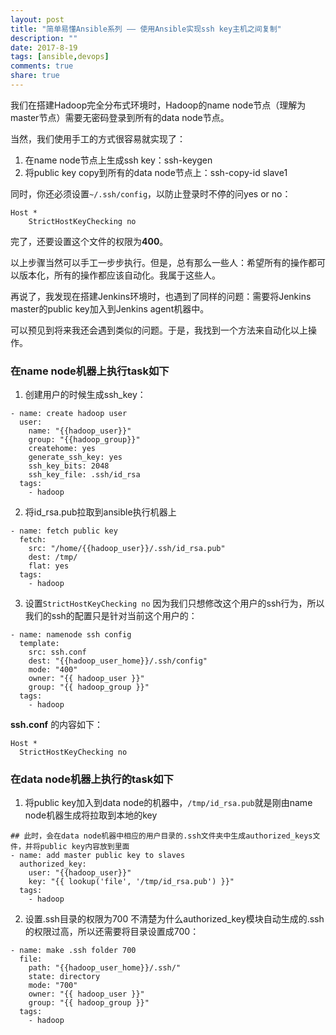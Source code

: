 ```yaml
---
layout: post
title: "简单易懂Ansible系列 —— 使用Ansible实现ssh key主机之间复制"
description: ""
date: 2017-8-19
tags: [ansible,devops]
comments: true
share: true
---
```

我们在搭建Hadoop完全分布式环境时，Hadoop的name node节点（理解为master节点）需要无密码登录到所有的data node节点。

当然，我们使用手工的方式很容易就实现了：

1. 在name node节点上生成ssh key：ssh-keygen
1. 将public key copy到所有的data node节点上：ssh-copy-id slave1

同时，你还必须设置`~/.ssh/config`，以防止登录时不停的问yes or no：
```
Host *
    StrictHostKeyChecking no
```

完了，还要设置这个文件的权限为**400**。

以上步骤当然可以手工一步步执行。但是，总有那么一些人：希望所有的操作都可以版本化，所有的操作都应该自动化。我属于这些人。

再说了，我发现在搭建Jenkins环境时，也遇到了同样的问题：需要将Jenkins master的public key加入到Jenkins agent机器中。

可以预见到将来我还会遇到类似的问题。于是，我找到一个方法来自动化以上操作。

### 在name node机器上执行task如下
1. 创建用户的时候生成ssh_key：

  ```
  - name: create hadoop user
    user:
      name: "{{hadoop_user}}"
      group: "{{hadoop_group}}"
      createhome: yes
      generate_ssh_key: yes
      ssh_key_bits: 2048
      ssh_key_file: .ssh/id_rsa
    tags:
      - hadoop
  ```
2. 将id_rsa.pub拉取到ansible执行机器上

  ```
  - name: fetch public key
    fetch:
      src: "/home/{{hadoop_user}}/.ssh/id_rsa.pub"
      dest: /tmp/
      flat: yes
    tags:
      - hadoop

  ```
3. 设置`StrictHostKeyChecking no`
因为我们只想修改这个用户的ssh行为，所以我们的ssh的配置只是针对当前这个用户的：
  ```
  - name: namenode ssh config
    template:
      src: ssh.conf
      dest: "{{hadoop_user_home}}/.ssh/config"
      mode: "400"
      owner: "{{ hadoop_user }}"
      group: "{{ hadoop_group }}"
    tags:
      - hadoop

  ```
**ssh.conf** 的内容如下：
  ```
  Host *
    StrictHostKeyChecking no
  ```



### 在data node机器上执行的task如下
1. 将public key加入到data node的机器中，`/tmp/id_rsa.pub`就是刚由name node机器生成将拉取到本地的key

  ```
  ## 此时，会在data node机器中相应的用户目录的.ssh文件夹中生成authorized_keys文件，并将public key内容放到里面
  - name: add master public key to slaves
    authorized_key:
      user: "{{hadoop_user}}"
      key: "{{ lookup('file', '/tmp/id_rsa.pub') }}"
    tags:
      - hadoop

  ```

2. 设置.ssh目录的权限为700
不清楚为什么authorized_key模块自动生成的.ssh的权限过高，所以还需要将目录设置成700：
```
- name: make .ssh folder 700
  file:
    path: "{{hadoop_user_home}}/.ssh/"
    state: directory
    mode: "700"
    owner: "{{ hadoop_user }}"
    group: "{{ hadoop_group }}"
  tags:
    - hadoop
```
